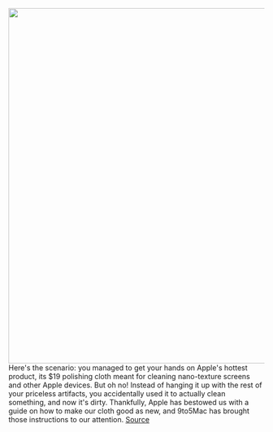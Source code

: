<img src='https://cdn.vox-cdn.com/uploads/chorus_image/image/50858597/tldr-logo.1473954443.png' width='700px' /><br/>
Here's the scenario: you managed to get your hands on Apple's hottest product, its $19 polishing cloth meant for cleaning nano-texture screens and other Apple devices. But oh no! Instead of hanging it up with the rest of your priceless artifacts, you accidentally used it to actually clean something, and now it's dirty. Thankfully, Apple has bestowed us with a guide on how to make our cloth good as new, and 9to5Mac has brought those instructions to our attention.
<a href='https://www.theverge.com/tldr/2022/1/19/22892259/how-to-clean-apple-polishing-cloth-official-instructions-and-also-sarcasm'> Source <a/>
